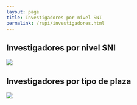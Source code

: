 ```yaml
---
layout: page
title: Investigadores por nivel SNI
permalink: /rspi/investigadores.html
---
```


<h2 class="sub-header">Investigadores por nivel SNI</h2>

<img src="rspi_investigadores_niveles_sni.png">

<h2 class="sub-header">Investigadores por tipo de plaza</h2>

<img src="rspi_investigadores_plazas.png">